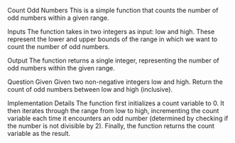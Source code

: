 Count Odd Numbers
This is a simple function that counts the number of odd numbers within a given range.

Inputs
The function takes in two integers as input: low and high. These represent the lower and upper bounds of the range in which we want to count the number of odd numbers.

Output
The function returns a single integer, representing the number of odd numbers within the given range.

Question Given
Given two non-negative integers low and high. Return the count of odd numbers between low and high (inclusive).

Implementation Details
The function first initializes a count variable to 0. It then iterates through the range from low to high, incrementing the count variable each time it encounters an odd number (determined by checking if the number is not divisible by 2). Finally, the function returns the count variable as the result.
